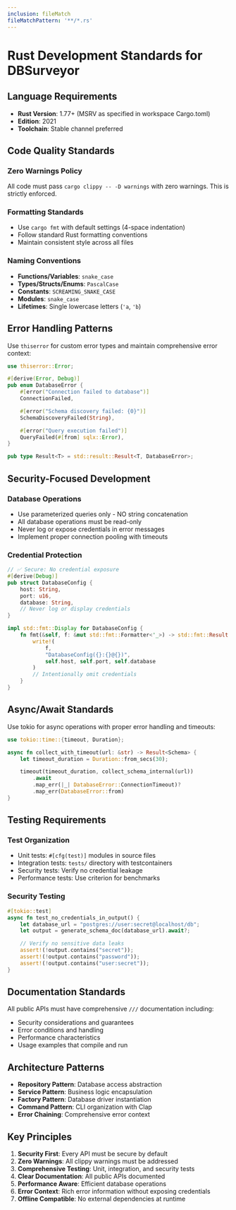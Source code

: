 ```yaml
---
inclusion: fileMatch
fileMatchPattern: '**/*.rs'
---
```


# Rust Development Standards for DBSurveyor

## Language Requirements

- **Rust Version**: 1.77+ (MSRV as specified in workspace Cargo.toml)
- **Edition**: 2021
- **Toolchain**: Stable channel preferred

## Code Quality Standards

### Zero Warnings Policy

All code must pass `cargo clippy -- -D warnings` with zero warnings. This is strictly enforced.

### Formatting Standards

- Use `cargo fmt` with default settings (4-space indentation)
- Follow standard Rust formatting conventions
- Maintain consistent style across all files

### Naming Conventions

- **Functions/Variables**: `snake_case`
- **Types/Structs/Enums**: `PascalCase`
- **Constants**: `SCREAMING_SNAKE_CASE`
- **Modules**: `snake_case`
- **Lifetimes**: Single lowercase letters (`'a`, `'b`)

## Error Handling Patterns

Use `thiserror` for custom error types and maintain comprehensive error context:

```rust
use thiserror::Error;

#[derive(Error, Debug)]
pub enum DatabaseError {
    #[error("Connection failed to database")]
    ConnectionFailed,

    #[error("Schema discovery failed: {0}")]
    SchemaDiscoveryFailed(String),

    #[error("Query execution failed")]
    QueryFailed(#[from] sqlx::Error),
}

pub type Result<T> = std::result::Result<T, DatabaseError>;
```

## Security-Focused Development

### Database Operations

- Use parameterized queries only - NO string concatenation
- All database operations must be read-only
- Never log or expose credentials in error messages
- Implement proper connection pooling with timeouts

### Credential Protection

```rust
// ✅ Secure: No credential exposure
#[derive(Debug)]
pub struct DatabaseConfig {
    host: String,
    port: u16,
    database: String,
    // Never log or display credentials
}

impl std::fmt::Display for DatabaseConfig {
    fn fmt(&self, f: &mut std::fmt::Formatter<'_>) -> std::fmt::Result {
        write!(
            f,
            "DatabaseConfig({}:{}@{})",
            self.host, self.port, self.database
        )
        // Intentionally omit credentials
    }
}
```

## Async/Await Standards

Use tokio for async operations with proper error handling and timeouts:

```rust
use tokio::time::{timeout, Duration};

async fn collect_with_timeout(url: &str) -> Result<Schema> {
    let timeout_duration = Duration::from_secs(30);

    timeout(timeout_duration, collect_schema_internal(url))
        .await
        .map_err(|_| DatabaseError::ConnectionTimeout)?
        .map_err(DatabaseError::from)
}
```

## Testing Requirements

### Test Organization

- Unit tests: `#[cfg(test)]` modules in source files
- Integration tests: `tests/` directory with testcontainers
- Security tests: Verify no credential leakage
- Performance tests: Use criterion for benchmarks

### Security Testing

```rust
#[tokio::test]
async fn test_no_credentials_in_output() {
    let database_url = "postgres://user:secret@localhost/db";
    let output = generate_schema_doc(database_url).await?;

    // Verify no sensitive data leaks
    assert!(!output.contains("secret"));
    assert!(!output.contains("password"));
    assert!(!output.contains("user:secret"));
}
```

## Documentation Standards

All public APIs must have comprehensive `///` documentation including:

- Security considerations and guarantees
- Error conditions and handling
- Performance characteristics
- Usage examples that compile and run

## Architecture Patterns

- **Repository Pattern**: Database access abstraction
- **Service Pattern**: Business logic encapsulation
- **Factory Pattern**: Database driver instantiation
- **Command Pattern**: CLI organization with Clap
- **Error Chaining**: Comprehensive error context

## Key Principles

1. **Security First**: Every API must be secure by default
2. **Zero Warnings**: All clippy warnings must be addressed
3. **Comprehensive Testing**: Unit, integration, and security tests
4. **Clear Documentation**: All public APIs documented
5. **Performance Aware**: Efficient database operations
6. **Error Context**: Rich error information without exposing credentials
7. **Offline Compatible**: No external dependencies at runtime
